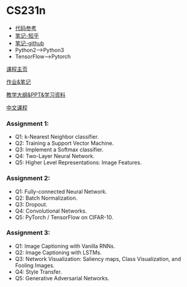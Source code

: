 # CS231n
- [代码参考](https://github.com/lightaime/cs231n)
- [笔记-知乎](https://zhuanlan.zhihu.com/p/21930884)
- [笔记-github](https://github.com/whyscience/CS231n-Note-Translation_CN)
- Python2-->Python3
- TensorFlow-->Pytorch

[课程主页](http://cs231n.stanford.edu/)

[作业&笔记](http://cs231n.github.io/)

[教学大纲&PPT&学习资料](http://cs231n.stanford.edu/syllabus.html)

[中文课程](https://study.163.com/course/introduction/1003223001.htm)

### Assignment 1:
- Q1: k-Nearest Neighbor classifier.
- Q2: Training a Support Vector Machine. 
- Q3: Implement a Softmax classifier. 
- Q4: Two-Layer Neural Network. 
- Q5: Higher Level Representations: Image Features. 
### Assignment 2:
- Q1: Fully-connected Neural Network. 
- Q2: Batch Normalization.
- Q3: Dropout. 
- Q4: Convolutional Networks. 
- Q5: PyTorch / TensorFlow on CIFAR-10. 
### Assignment 3:
- Q1: Image Captioning with Vanilla RNNs. 
- Q2: Image Captioning with LSTMs. 
- Q3: Network Visualization: Saliency maps, Class Visualization, and Fooling Images. 
- Q4: Style Transfer.
- Q5: Generative Adversarial Networks. 
